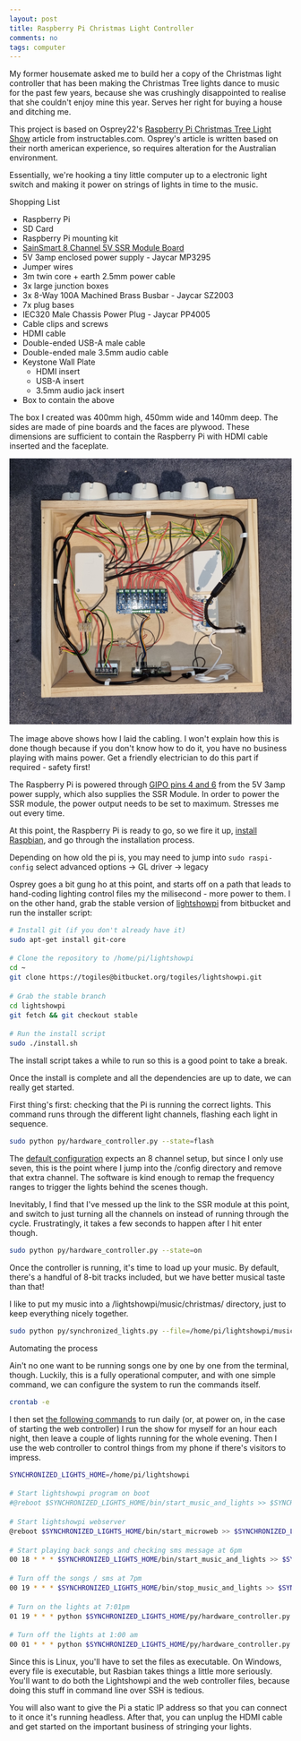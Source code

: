 ```yaml
---
layout: post
title: Raspberry Pi Christmas Light Controller
comments: no
tags: computer
---
```


My former housemate asked me to build her a copy of the Christmas light controller that has been making the Christmas Tree lights dance to music for the past few years, because she was crushingly disappointed to realise that she couldn't enjoy mine this year. Serves her right for buying a house and ditching me.

<!--more-->

This project is based on Osprey22's [Raspberry Pi Christmas Tree Light Show](https://www.instructables.com/Raspberry-Pi-Christmas-Tree-Light-Show/) article from instructables.com. Osprey's article is written based on their north american experience, so requires alteration for the Australian environment.

Essentially, we're hooking a tiny little computer up to a electronic light switch and making it power on strings of lights in time to the music.

Shopping List
* Raspberry Pi
* SD Card
* Raspberry Pi mounting kit
* [SainSmart 8 Channel 5V SSR Module Board](https://www.amazon.com.au/SainSmart-8-Channel-Duemilanove-MEGA2560-MEGA1280/dp/B006J4G45G)
* 5V 3amp enclosed power supply - Jaycar MP3295
* Jumper wires
* 3m twin core + earth 2.5mm power cable
* 3x large junction boxes
* 3x 8-Way 100A Machined Brass Busbar - Jaycar SZ2003
* 7x plug bases
* IEC320 Male Chassis Power Plug - Jaycar PP4005
* Cable clips and screws
* HDMI cable
* Double-ended USB-A male cable
* Double-ended male 3.5mm audio cable
* Keystone Wall Plate
  * HDMI insert
  * USB-A insert
  * 3.5mm audio jack insert
* Box to contain the above

The box I created was 400mm high, 450mm wide and 140mm deep. The sides are made of pine boards and the faces are plywood. These dimensions are sufficient to contain the Raspberry Pi with HDMI cable inserted and the faceplate.

![internal wiring](/blog/assets/2021-11/internals.jpg)

The image above shows how I laid the cabling. I won't explain how this is done though because if you don't know how to do it, you have no business playing with mains power. Get a friendly electrician to do this part if required - safety first!

The Raspberry Pi is powered through [GIPO pins 4 and 6](https://pinout.xyz/pinout/5v_power#) from the 5V 3amp power supply, which also supplies the SSR Module. In order to power the SSR module, the power output needs to be set to maximum. Stresses me out every time.

At this point, the Raspberry Pi is ready to go, so we fire it up, [install Raspbian](https://www.raspberrypi.com/software/), and go through the installation process. 

Depending on how old the pi is, you may need to  jump into `sudo raspi-config` select advanced options -> GL driver -> legacy

Osprey goes a bit gung ho at this point, and starts off on a path that leads to hand-coding lighting control files my the milisecond - more power to them. I on the other hand, grab the stable version of [lightshowpi](https://lightshowpi.org/) from bitbucket and run the installer script:

```bash
# Install git (if you don't already have it)
sudo apt-get install git-core

# Clone the repository to /home/pi/lightshowpi
cd ~
git clone https://togiles@bitbucket.org/togiles/lightshowpi.git

# Grab the stable branch
cd lightshowpi
git fetch && git checkout stable

# Run the install script
sudo ./install.sh
```

The install script takes a while to run so this is a good point to take a break.

Once the install is complete and all the dependencies are up to date, we can really get started.

First thing's first: checking that the Pi is running the correct lights. This command runs through the different light channels, flashing each light in sequence.

```bash
sudo python py/hardware_controller.py --state=flash
```

The [default configuration](https://bitbucket.org/togiles/lightshowpi/src/master/config/defaults.cfg) expects an 8 channel setup, but since I only use seven, this is the point where I jump into the /config directory and remove that extra channel. The software is kind enough to remap the frequency ranges to trigger the lights behind the scenes though.

Inevitably, I find that I've messed up the link to the SSR module at this point, and switch to just turning all the channels on instead of running through the cycle. Frustratingly, it takes a few seconds to happen after I hit enter though.

```bash
sudo python py/hardware_controller.py --state=on
```

Once the controller is running, it's time to load up your music. By default, there's a handful of 8-bit tracks included, but we have better musical taste than that!

I like to put my music into a /lightshowpi/music/christmas/ directory, just to keep everything nicely together.

```bash
sudo python py/synchronized_lights.py --file=/home/pi/lightshowpi/music/christmas/spirit-of-the-season.mp3
```

Automating the process

Ain't no one want to be running songs one by one by one from the terminal, though. Luckily, this is a fully operational computer, and with one simple command, we can configure the system to run the commands itself. 

```bash
crontab -e
```

I then set [the following commands](/blog/assets/2021-11/chrontab.txt) to run daily (or, at power on, in the case of starting the web controller) I run the show for myself for an hour each night, then leave a couple of lights running for the whole evening. Then I use the web controller to control things from my phone if there's visitors to impress.

```bash
SYNCHRONIZED_LIGHTS_HOME=/home/pi/lightshowpi

# Start lightshowpi program on boot
#@reboot $SYNCHRONIZED_LIGHTS_HOME/bin/start_music_and_lights >> $SYNCHRONIZED_LIGHTS_HOME/logs/music_and_lights.play 2>&1 &

# Start lightshowpi webserver
@reboot $SYNCHRONIZED_LIGHTS_HOME/bin/start_microweb >> $SYNCHRONIZED_LIGHTS_HOME/logs/microweb.log 2>&1

# Start playing back songs and checking sms message at 6pm
00 18 * * * $SYNCHRONIZED_LIGHTS_HOME/bin/start_music_and_lights >> $SYNCHRONIZED_LIGHTS_HOME/logs/music_and_lights.play 2>&1 &

# Turn off the songs / sms at 7pm
00 19 * * * $SYNCHRONIZED_LIGHTS_HOME/bin/stop_music_and_lights >> $SYNCHRONIZED_LIGHTS_HOME/logs/music_and_lights.stop 2>&1 &

# Turn on the lights at 7:01pm
01 19 * * * python $SYNCHRONIZED_LIGHTS_HOME/py/hardware_controller.py --state=on --light 1,4 >> $SYNCHRONIZED_LIGHTS_HOME/logs/music_and_lights.stop 2>&1 &

# Turn off the lights at 1:00 am
00 01 * * * python $SYNCHRONIZED_LIGHTS_HOME/py/hardware_controller.py --state=off >> $SYNCHRONIZED_LIGHTS_HOME/logs/music_and_lights.stop 2>&1 &
```

Since this is Linux, you'll have to set the files as executable. On Windows, every file is executable, but Rasbian takes things a little more seriously. You'll want to do both the Lightshowpi and the web controller files, because doing this stuff in command line over SSH is tedious.

You will also want to give the Pi a static IP address so that you can connect to it once it's running headless. After that, you can unplug the HDMI cable and get started on the important business of stringing your lights.
